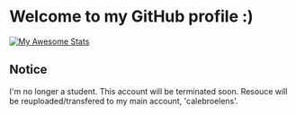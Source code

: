 # Welcome to my GitHub profile :)
[![My Awesome Stats](https://awesome-github-stats.azurewebsites.net/user-stats/calebroelenshowest?cardType=github&theme=slateorange)](https://git.io/awesome-stats-card)
## Notice
I'm no longer a student. This account will be terminated soon. Resouce will be reuploaded/transfered to my main account, 'calebroelens'.
